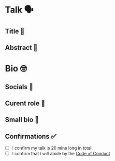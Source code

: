 # Talk 🗣
## Title 🤔
<!-- [REPLACE ME] Your proposed talk title (this can be changed closer to the time) -->
## Abstract 📝
<!-- [REPLACE ME] A short abstract about what you're going to talk about -->


# Bio 🤓
## Socials 👥
<!-- [REPLACE ME] Links to any social media handles you would like to share -->
## Curent role 🏢
<!-- [REPLACE ME] Your current company / job / role -->

## Small bio 📖
<!-- [REPLACE ME] A short bio about yourself -->

## Confirmations ✅
<!-- [REPLACE ME] Please confirm the following by putting an `x` in the box -->
- [ ] I confirm my talk is 20 mins long in total.
- [ ] I confirm that I will abide by the [Code of Conduct](insert-coc-here)

